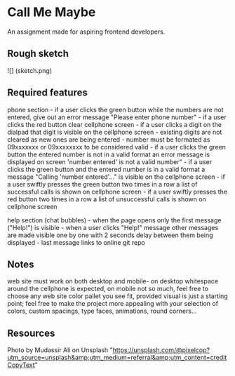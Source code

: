 # Call Me Maybe

An assignment made for aspiring frontend developers.

## Rough sketch

![] (sketch.png)

## Required features

 phone section
    - if a user clicks the green button while the numbers are not entered, give out an error message "Please enter phone number"
    - if a user clicks the red button clear cellphone screen
    - if a user clicks a digit on the dialpad that digit is visible on the cellphone screen
        - existing digits are not cleared as new ones are being entered
    - number must be formated as 09xxxxxxx or 09xxxxxxxx to be considered valid
    - if a user clicks the green button the entered number is not in a valid format an error message is displayed on screen 'number entered' is not a valid number"
    - if a user clicks the green button and the entered number is in a valid format a message "Calling 'number entered'..." is visible on the cellphone screen
    - if a user swiftly presses the green button two times in a row a list of successful calls is shown on cellphone screen
    - if a user swiftly presses the red button two times in a row a list of unsuccessful calls is shown on cellphone screen

help section (chat bubbles)
    - when the page opens only the first message ("Help!") is visible
    - when a user clicks "Help!" message other messages are made visible one by one with 2 seconds delay between them being displayed
    - last message links to online git repo

## Notes

web site must work on both desktop and mobile- on desktop whitespace around the cellphone is expected,
on mobile not so much, feel free to choose any web site color pallet you see fit,
provided visual is just a starting point; feel free to make the project more appealing with your selection of colors, custom spacings, type faces, animations, round corners...


## Resources

Photo by Mudassir Ali on Unsplash "https://unsplash.com/@pixelcop?utm_source=unsplash&amp;utm_medium=referral&amp;utm_content=creditCopyText" 